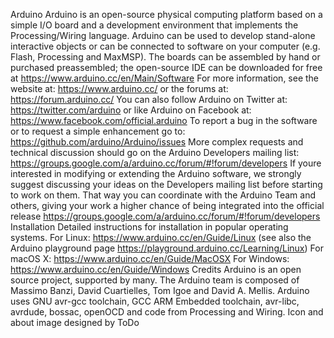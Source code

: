 Arduino Arduino is an open-source physical computing platform based on a simple I/O board and a development environment that implements the Processing/Wiring language. Arduino can be used to develop stand-alone interactive objects or can be connected to software on your computer (e.g. Flash, Processing and MaxMSP). The boards can be assembled by hand or purchased preassembled; the open-source IDE can be downloaded for free at https://www.arduino.cc/en/Main/Software For more information, see the website at: https://www.arduino.cc/ or the forums at: https://forum.arduino.cc/ You can also follow Arduino on Twitter at: https://twitter.com/arduino or like Arduino on Facebook at: https://www.facebook.com/official.arduino To report a bug in the software or to request a simple enhancement go to: https://github.com/arduino/Arduino/issues More complex requests and technical discussion should go on the Arduino Developers mailing list: https://groups.google.com/a/arduino.cc/forum/#!forum/developers If youre interested in modifying or extending the Arduino software, we strongly suggest discussing your ideas on the Developers mailing list before starting to work on them. That way you can coordinate with the Arduino Team and others, giving your work a higher chance of being integrated into the official release https://groups.google.com/a/arduino.cc/forum/#!forum/developers Installation Detailed instructions for installation in popular operating systems. For Linux: https://www.arduino.cc/en/Guide/Linux (see also the Arduino playground page https://playground.arduino.cc/Learning/Linux) For macOS X: https://www.arduino.cc/en/Guide/MacOSX For Windows: https://www.arduino.cc/en/Guide/Windows Credits Arduino is an open source project, supported by many. The Arduino team is composed of Massimo Banzi, David Cuartielles, Tom Igoe and David A. Mellis. Arduino uses GNU avr-gcc toolchain, GCC ARM Embedded toolchain, avr-libc, avrdude, bossac, openOCD and code from Processing and Wiring. Icon and about image designed by ToDo